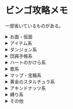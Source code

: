 # ビンゴ攻略メモ

一部省いているものがある。

<details>
    <summary>お面・仮面</summary>
    <div>

- 単一のお面指定
    - All-Night Mask
    - Blast Mask
    - Bunny Hood
    - Captain's Hat
    - Circus Leader's Mask
    - Couple's Mask
    - Garo Mask
    - Giant's Mask
    - Gibdo Mask
    - Mask of Scents
    - Mask of Truth
    - Postman's Hat
    - Romani's Mask

- スロット・個数指定
    - 7 Masks
    - 10 Masks
    - 12 Masks
    - 14 Masks
    - Column of 4 Masks
    - Row of 6 Masks

    </div>
</details>


<details>
    <summary>アイテム系</summary>
    <div>

- 通常アイテム
    - Hookshot
    - Light Arrow
    - Fire Arrow
    - Ice Arrow
    - 2 Elemental Arrows
    - Powder Keg
    - 20 Magic Beans

- ビンアイテム
    - ビンが貰えるもの
        - Milk
        - Chateau Romani
        - Beaver Bottle
        - Big Poe
        - Gold Dust
        - 3 Real Bottles (no dupe)
        - 4 Real Bottles (no dupe)

    - 自分で空き瓶に詰めるもの
        - Blue Potion
        - Bottled Deku Princess
        - Seahorse
        - Red, Green, and Blue Potions
        - Normal Poe
        - Magical Mushroom
        - 10 Unique Bottle Contents

- イベントアイテム
    - Room Key
    - Pendant of Memories

- インベントリ
    - Razor Sword
    - Gilded Sword
    - Mirror Shield
    - Giant Wallet
    - Biggest Quiver
    - Biggest Bomb Bag

- 大妖精
    - Great Spin
    - Double Magic
    - Great Fairy's Sword
    - 2 Great Fairy Rewards

- スロット指定
    - 12 Item Slots
    - Diagonal of 4 Item Slots

    </div>
</details>


<details>
    <summary>ダンジョン系</summary>
    <div>

- はぐれ妖精
    - 10 WFT Fairies
    - 5 STT Fairies
    - 10 STT Fairies
    - 10 SHT Fairies
    - 20 Total Stray Fairies
    - 30 Total Stray Fairies
    - Get STT Wizrobe Stray Fairy

- ボス鍵・マップ・コンパス
    - WFT Map and Compass
    - SHT Map and Compass
    - GBT Map and Compass
    - STT Map and Compass
    - WFT Boss Key
    - SHT Boss Key
    - STT Boss Key
    - 2 Boss Keys
    - 3 Boss Keys
    - 3 Temple Compasses
    - 2 Temple Maps and Compasses
    - 2 Temple Maps, Compasses, and Boss Keys
    - Unlock Odolwa's Door
    - Unlock Goht's Door
    - Unlock Twinmold's Door

- ボス・中ボス討伐
    - Kill 3 Dinolfos
    - Kill 2 Wizrobes
    - Kill 2 Iron Knuckles
    - Defeat Garo Ninja
    - Odolwa's Remains
    - Goht's Remains
    - Gyorg's Remains
    - Twinmold's Remains
    - 2 Boss Remains

- 宝箱アイテム
    - 3 Unused SHT Small Keys
    - 2 Unused STT Small Keys
    - 4 Total Unused Small Keys
    - Open 8 WFT Chests
    - Open 10 SHT Chests
    - Open 5 GBT Chests

- ギミック解除
    - Remove All Blocks from SHT Pillar
    - Destroy 15 SHT Ice Blocks
    - Change GBT Water Direction
    - Press 3 STT Yellow Floor Switches

    </div>
</details>


<details>
    <summary>団員手帳系</summary>
    <div>

- ??? Happiness Seal
- Curiosity Shop Owner Happiness Seal
- Gorman Brother's Happiness Seal
- Postman Happiness Seal
- Romani Happiness Seal
- Rosa Sister's Happiness Seal

- 個数指定・特殊タスク
    - All Notebook Pictures
    - 6 Happiness Seals
    - 10 Happiness Seals

    </div>
</details>


<details>
    <summary>ハートのかけら系</summary>
    <div>

- Beaver HP
- Doggy Racetrack HP
- Deku Playground HP
- Ghost Hut HP
- Ikana Castle HP
- Keaton Quiz HP
- Marine Lab Fish HP
- Oceanside Spider House HP
- Path to Snowhead HP
- Pinnacle Rock HP
- Pirate's Fortress HP

- 個数指定
    - Both Shooting Gallery HPs
    - All 3 Tourist Center Area HPs
    - 4 Business Scrub HPs
    - All 5 Termina Grotto HPs
    - 5 East Clock Town HPs
    - 6 Hearts (no dupe)
    - 7 Hearts (no dupe)
    - 8 Hearts (no dupe)

    </div>
</details>


<details>
    <summary>歌系</summary>
    <div>

- Elegy of Emptiness
- Epona's Song
- Goron Lullaby
- Lullaby Intro
- New Wave Bossa Nova
- Oath to Order
- Song of Storms

- 個数指定
    - All Top Row Songs
    - 3 Bottom Row Songs
    - 7 Songs

    </div>
</details>


<details>
    <summary>マップ・宝箱系</summary>
    <div>

- Open Chest of Magic Beans
- Open 2 Well Chests
- Open 11 Pirate's Fortress area Chests
- Clear All 3 Chest Icons on Termina Field Map
- Clear All 3 Chest Icons on Zora Cape Map
- Clear 3 Chest Icons on Mountain Village Maps
- All Maps from Tingle

    </div>
</details>


<details>
    <summary>黄金のスタルチュラ系</summary>
    <div>

- 15 Oceanside Skulltula Tokens
- 45 Skulltula Tokens

    </div>
</details>


<details>
    <summary>アキンドナッツ系</summary>
    <div>

- Gold Rupee from Ikana Business Scrub

    </div>
</details>


<details>
    <summary>縛り系</summary>
    <div>

- No Song of Soaring
- No Hidden Owl Statue

    </div>
</details>


<details>
    <summary>その他</summary>
    <div>

- Cremia's Reward(hug or 200 rupees)
- Defeat Captain Keeta
- Enter 4th Day
- Hit All 10 Owl Statues
- Open 2 Graves
- Save Sun Mask
- Under 00:35 Epona Archery

- アイテム使用
    - Explode Hole in Ikana Castle Ceiling
    - Pictograph of Dancing Redead
    - Grow 8 Bean Plants
    - Unbar 5 doors in the Well

- 最終状態指定
    - No Shield
    - 2 blank C-buttons
    - Blank B Button (no sword)
    - Rock Sirloin above head
    - Exactly 333 Rupees in Wallet
    - 500 Rupees in Wallet
    - 1000 Rupees in Bank

    </div>
</details>
